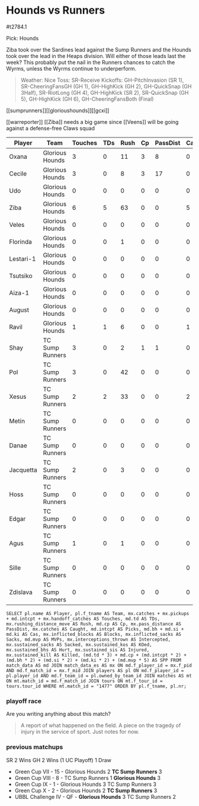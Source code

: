 # Hounds vs Runners

#t2784.1

Pick: Hounds

Ziba took over the Sardines lead against the Sump Runners and the Hounds took over the lead in the Heaps division. Will either of those leads last the week? This probably put the nail in the Runners chances to catch the Wyrms, unless the Wyrms continue to underperform.

> Weather: Nice
> Toss: SR-Receive
> Kickoffs: GH-PitchInvasion (SR 1), SR-CheeringFansGH (GH 1), GH-HighKick (GH 2), GH-QuickSnap (GH 3Half), SR-RiotLong (GH 4), GH-HighKick (SR 2), SR-QuickSnap (GH 5), GH-HighKick (GH 6), GH-CheeringFansBoth (Final)

[[sumprunners]][[glorioushounds]][[gcxi]]

[[warreporter]] 
[[Ziba]] needs a big game since [[Veens]] will be going against a defense-free Claws squad

| Player    | Team            | Touches | TDs  | Rush | Cp   | PassDist | Caught | Picks | Cas  | Blocks | Sacks | MVPs | Intercepted | Sacked | KOed | Hurt | Injured | Killed | SPP  |
|-----------|-----------------|---------|------|------|------|----------|--------|-------|------|--------|-------|------|-------------|--------|------|------|---------|--------|------|
| Oxana     | Glorious Hounds |       3 |    0 |   11 |    3 |        8 |      0 |     0 |    0 |      5 |     0 |    0 |           0 |      0 |    0 |    0 |       0 |      0 |    3 |
| Cecile    | Glorious Hounds |       3 |    0 |    8 |    3 |       17 |      0 |     1 |    0 |      0 |     0 |    0 |           0 |      0 |    0 |    0 |       0 |      0 |    5 |
| Udo       | Glorious Hounds |       0 |    0 |    0 |    0 |        0 |      0 |     0 |    0 |      2 |     0 |    0 |           0 |      0 |    1 |    0 |       0 |      0 |    0 |
| Ziba      | Glorious Hounds |       6 |    5 |   63 |    0 |        0 |      5 |     0 |    0 |      1 |     0 |    0 |           0 |      0 |    0 |    0 |       0 |      0 |   15 |
| Veles     | Glorious Hounds |       0 |    0 |    0 |    0 |        0 |      0 |     0 |    0 |      1 |     0 |    0 |           0 |      0 |    0 |    0 |       0 |      0 |    0 |
| Florinda  | Glorious Hounds |       0 |    0 |    1 |    0 |        0 |      0 |     0 |    0 |      8 |     1 |    0 |           0 |      1 |    0 |    0 |       0 |      0 |    0 |
| Lestari-1 | Glorious Hounds |       0 |    0 |    0 |    0 |        0 |      0 |     0 |    0 |      0 |     0 |    0 |           0 |      0 |    0 |    1 |       0 |      0 |    0 |
| Tsutsiko  | Glorious Hounds |       0 |    0 |    0 |    0 |        0 |      0 |     0 |    0 |      2 |     0 |    0 |           0 |      0 |    0 |    1 |       0 |      0 |    0 |
| Aiza-1    | Glorious Hounds |       0 |    0 |    0 |    0 |        0 |      0 |     0 |    0 |      0 |     0 |    0 |           0 |      0 |    0 |    0 |       0 |      0 |    0 |
| August    | Glorious Hounds |       0 |    0 |    0 |    0 |        0 |      0 |     0 |    0 |      2 |     0 |    0 |           0 |      0 |    0 |    0 |       0 |      0 |    0 |
| Ravil     | Glorious Hounds |       1 |    1 |    6 |    0 |        0 |      1 |     0 |    0 |      2 |     0 |    1 |           0 |      0 |    0 |    0 |       0 |      0 |    8 |
| Shay      | TC Sump Runners |       3 |    0 |    2 |    1 |        1 |      0 |     0 |    0 |      0 |     0 |    0 |           1 |      0 |    0 |    0 |       0 |      0 |    1 |
| Pol       | TC Sump Runners |       3 |    0 |   42 |    0 |        0 |      0 |     0 |    0 |      1 |     0 |    0 |           0 |      1 |    0 |    0 |       0 |      0 |    0 |
| Xesus     | TC Sump Runners |       2 |    2 |   33 |    0 |        0 |      2 |     0 |    0 |      0 |     0 |    0 |           0 |      0 |    0 |    0 |       0 |      0 |    6 |
| Metin     | TC Sump Runners |       0 |    0 |    0 |    0 |        0 |      0 |     0 |    0 |      1 |     0 |    0 |           0 |      0 |    0 |    0 |       0 |      0 |    0 |
| Danae     | TC Sump Runners |       0 |    0 |    0 |    0 |        0 |      0 |     0 |    0 |     12 |     1 |    0 |           0 |      0 |    0 |    0 |       0 |      0 |    0 |
| Jacquetta | TC Sump Runners |       2 |    0 |    3 |    0 |        0 |      0 |     0 |    0 |      0 |     0 |    0 |           0 |      0 |    0 |    0 |       0 |      0 |    0 |
| Hoss      | TC Sump Runners |       0 |    0 |    0 |    0 |        0 |      0 |     0 |    1 |      4 |     0 |    0 |           0 |      0 |    0 |    0 |       0 |      0 |    2 |
| Edgar     | TC Sump Runners |       0 |    0 |    0 |    0 |        0 |      0 |     0 |    1 |      5 |     0 |    0 |           0 |      0 |    0 |    0 |       0 |      0 |    2 |
| Agus      | TC Sump Runners |       1 |    0 |    1 |    0 |        0 |      0 |     0 |    0 |      0 |     0 |    1 |           0 |      0 |    0 |    0 |       0 |      0 |    5 |
| Sille     | TC Sump Runners |       0 |    0 |    0 |    0 |        0 |      0 |     0 |    0 |      2 |     0 |    0 |           0 |      0 |    0 |    0 |       0 |      0 |    0 |
| Zdislava  | TC Sump Runners |       0 |    0 |    0 |    0 |        0 |      0 |     0 |    0 |      3 |     0 |    0 |           0 |      0 |    0 |    0 |       0 |      0 |    0 |


```
SELECT pl.name AS Player, pl.f_tname AS Team, mx.catches + mx.pickups + md.intcpt + mx.handoff_catches AS Touches, md.td AS TDs, mx.rushing_distance_move AS Rush, md.cp AS Cp,	mx.pass_distance AS PassDist, mx.catches AS Caught, md.intcpt AS Picks, md.bh + md.si + md.ki AS Cas, mx.inflicted_blocks AS Blocks, mx.inflicted_sacks AS Sacks, md.mvp AS MVPs, mx.interceptions_thrown AS Intercepted, mx.sustained_sacks AS Sacked, mx.sustained_kos AS KOed, mx.sustained_bhs AS Hurt, mx.sustained_sis AS Injured, mx.sustained_kill AS Killed, (md.td * 3) + md.cp + (md.intcpt * 2) + (md.bh * 2) + (md.si * 2) + (md.ki * 2) + (md.mvp * 5) AS SPP FROM match_data AS md JOIN match_data_es AS mx ON md.f_player_id = mx.f_pid AND md.f_match_id = mx.f_mid JOIN players AS pl ON md.f_player_id = pl.player_id AND md.f_team_id = pl.owned_by_team_id JOIN matches AS mt ON mt.match_id = md.f_match_id JOIN tours ON mt.f_tour_id = tours.tour_id WHERE mt.match_id = "1477" ORDER BY pl.f_tname, pl.nr;
```

### playoff race



Are you writing anything about this match?

> A report of what happened on the field.
> A piece on the tragedy of injury in the service of sport.
> Just notes for now.

### previous matchups

SR 2 Wins
GH 2 Wins (1 UC Playoff)
1 Draw

* Green Cup VII - 15 - Glorious Hounds 2 **TC Sump Runners** 3
* Green Cup VIII - 8 - TC Sump Runners 1 **Glorious Hounds** 3
* Green Cup IX - 1 - Glorious Hounds 3 TC Sump Runners 3
* Green Cup X - 2 - Glorious Hounds 2 **TC Sump Runners** 3
* UBBL Challenge IV - QF - **Glorious Hounds** 3 TC Sump Runners 2